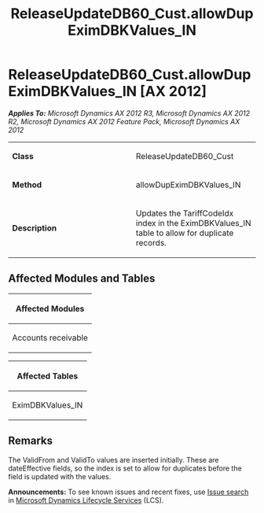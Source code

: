 ﻿---
title: ReleaseUpdateDB60_Cust.allowDupEximDBKValues_IN
TOCTitle: ReleaseUpdateDB60_Cust.allowDupEximDBKValues_IN
ms:assetid: f905d02b-f531-bc4a-5a1a-598fd436f167
ms:mtpsurl: https://msdn.microsoft.com/en-us/library/JJ737640(v=AX.60)
ms:contentKeyID: 49712333
ms.date: 05/18/2015
mtps_version: v=AX.60
---

# ReleaseUpdateDB60\_Cust.allowDupEximDBKValues\_IN [AX 2012]


_**Applies To:** Microsoft Dynamics AX 2012 R3, Microsoft Dynamics AX 2012 R2, Microsoft Dynamics AX 2012 Feature Pack, Microsoft Dynamics AX 2012_

<table>
<colgroup>
<col style="width: 50%" />
<col style="width: 50%" />
</colgroup>
<tbody>
<tr class="odd">
<td><p><strong>Class</strong></p></td>
<td><p>ReleaseUpdateDB60_Cust</p></td>
</tr>
<tr class="even">
<td><p><strong>Method</strong></p></td>
<td><p>allowDupEximDBKValues_IN</p></td>
</tr>
<tr class="odd">
<td><p><strong>Description</strong></p></td>
<td><p>Updates the TariffCodeIdx index in the EximDBKValues_IN table to allow for duplicate records.</p></td>
</tr>
</tbody>
</table>


## Affected Modules and Tables

<table>
<colgroup>
<col style="width: 100%" />
</colgroup>
<thead>
<tr class="header">
<th><p>Affected Modules</p></th>
</tr>
</thead>
<tbody>
<tr class="odd">
<td><p>Accounts receivable</p></td>
</tr>
</tbody>
</table>


<table>
<colgroup>
<col style="width: 100%" />
</colgroup>
<thead>
<tr class="header">
<th><p>Affected Tables</p></th>
</tr>
</thead>
<tbody>
<tr class="odd">
<td><p>EximDBKValues_IN</p></td>
</tr>
</tbody>
</table>


## Remarks

The ValidFrom and ValidTo values are inserted initially. These are dateEffective fields, so the index is set to allow for duplicates before the field is updated with the values.

  
**Announcements:** To see known issues and recent fixes, use [Issue search](http://go.microsoft.com/fwlink/?linkid=389258) in [Microsoft Dynamics Lifecycle Services](http://go.microsoft.com/fwlink/?linkid=306505) (LCS).

